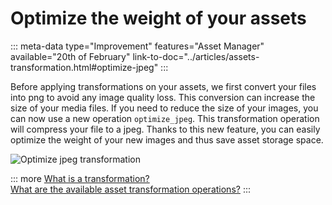 # Optimize the weight of your assets
::: meta-data type="Improvement" features="Asset Manager" available="20th of February" link-to-doc="../articles/assets-transformation.html#optimize-jpeg"
:::

Before applying transformations on your assets, we first convert your files into png to avoid any image quality loss. This conversion can increase the size of your media files. If you need to reduce the size of your images, you can now use a new operation `optimize_jpeg`. This transformation operation will compress your file to a jpeg. Thanks to this new feature, you can easily optimize the weight of your new images and thus save asset storage space.

![Optimize jpeg transformation](../img/Optimize_jpeg_transformation.png)

::: more
[What is a transformation?](../articles/assets-transformation.html)  
[What are the available asset transformation operations?](/articles/assets-transformation.html#transformation-operations)
:::
